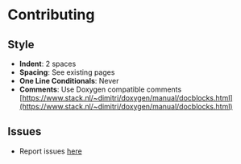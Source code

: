 # Contributing

## Style
- **Indent**: 2 spaces
- **Spacing**: See existing pages
- **One Line Conditionals**: Never
- **Comments**: Use Doxygen compatible comments [https://www.stack.nl/~dimitri/doxygen/manual/docblocks.html](https://www.stack.nl/~dimitri/doxygen/manual/docblocks.html)

## Issues
- Report issues [here](https://github.com/fenichelar/Pin/issues)
